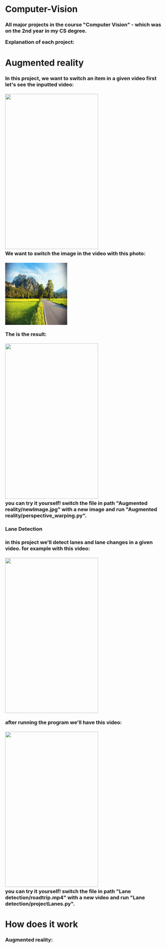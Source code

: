 # Computer-Vision
<h3>
All major projects in the course "Computer Vision" - which was on the 2nd year in my CS degree.

Explanation of each project:
</h3>

# Augmented reality
<h3>
  In this project, we want to switch an item in a given video
  first let's see the inputted video:
  <br>
  <br><img src="res/inputVid.gif" width="300" height="500"/><br>
  We want to switch the image in the video with this photo:
  <br>
  <br><img src="Augmented reality/newImage.jpg" width="200" height="200"/><br>
  
  The is the result:
  <br>
  <br><img src="res/outputVid.gif" width="300" height="500"/><br>
 you can try it yourself! switch the file in path "Augmented reality/newImage.jpg" with a new image and run "Augmented reality/perspective_warping.py".
 
 <h3>Lane Detection<h3/>
  in this project we'll detect lanes and lane changes in a given video.
  for example with this video:
  <br>
  <br><img src="res/roadtripOutput.gif" width="300" height="500"/><br>
  
  after running the program we'll have this video:
  <br>
  <br><img src="res/roadtrip.gif" width="300" height="500"/><br>
 you can try it yourself! switch the file in path "Lane detection/roadtrip.mp4" with a new video and run "Lane detection/projectLanes.py".
 </h3>
  
 # How does it work
 <h3>Augmented reality:</h3>
 

